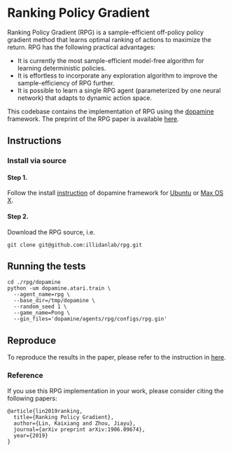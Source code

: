 # Ranking Policy Gradient
Ranking Policy Gradient (RPG) is a sample-efficient off-policy policy gradient method
that learns optimal ranking of actions to maximize the return.
RPG has the following practical advantages:
- It is currently the most sample-efficient model-free algorithm for learning deterministic policies.
- It is effortless to incorporate any exploration algorithm to improve the sample-efficiency of RPG further.
- It is possible to learn a single RPG agent (parameterized by one neural network) that adapts to dynamic action space.  

This codebase contains the implementation of RPG using the
[dopamine](https://github.com/google/dopamine) framework. 
The preprint of the RPG paper is available [here](https://arxiv.org/abs/1906.09674).


## Instructions


### Install via source
#### Step 1. 
Follow the install [instruction](https://github.com/KaixiangLin/dopamine/blob/master/README.md#install-via-source) of 
dopamine framework for [Ubuntu](https://github.com/KaixiangLin/dopamine/blob/master/README.md#ubuntu) 
or [Max OS X](https://github.com/KaixiangLin/dopamine/blob/master/README.md#mac-os-x). 

#### Step 2. 
Download the RPG source, i.e.

```
git clone git@github.com:illidanlab/rpg.git
```


## Running the tests

```
cd ./rpg/dopamine 
python -um dopamine.atari.train \
  --agent_name=rpg \
  --base_dir=/tmp/dopamine \
  --random_seed 1 \
  --game_name=Pong \
  --gin_files='dopamine/agents/rpg/configs/rpg.gin'
```

## Reproduce 
To reproduce the results in the paper, please refer to the instruction in [here](code.md). 

### Reference

If you use this RPG implementation in your work, please consider citing the following papers:
```
@article{lin2019ranking,
  title={Ranking Policy Gradient},
  author={Lin, Kaixiang and Zhou, Jiayu},
  journal={arXiv preprint arXiv:1906.09674},
  year={2019}
}
```

